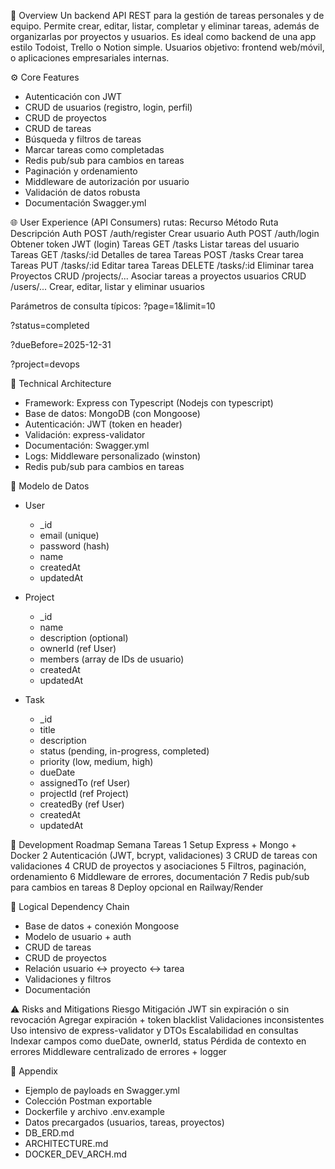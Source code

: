📌 Overview
Un backend API REST para la gestión de tareas personales y de equipo. Permite crear, editar, listar, completar y eliminar tareas, además de organizarlas por proyectos y usuarios.
Es ideal como backend de una app estilo Todoist, Trello o Notion simple.
Usuarios objetivo: frontend web/móvil, o aplicaciones empresariales internas.

⚙️ Core Features
- Autenticación con JWT
- CRUD de usuarios (registro, login, perfil)
- CRUD de proyectos
- CRUD de tareas
- Búsqueda y filtros de tareas
- Marcar tareas como completadas
- Redis pub/sub para cambios en tareas
- Paginación y ordenamiento
- Middleware de autorización por usuario
- Validación de datos robusta
- Documentación Swagger.yml


🌐 User Experience (API Consumers)
rutas:
Recurso	    Método	    Ruta	            Descripción
Auth	    POST	    /auth/register	    Crear usuario
Auth	    POST	    /auth/login	        Obtener token JWT (login)
Tareas	    GET	        /tasks	            Listar tareas del usuario
Tareas	    GET	        /tasks/:id	        Detalles de tarea
Tareas	    POST	    /tasks	            Crear tarea
Tareas	    PUT	        /tasks/:id	        Editar tarea
Tareas	    DELETE	    /tasks/:id	        Eliminar tarea
Proyectos	CRUD	    /projects/...	    Asociar tareas a proyectos
usuarios	CRUD	    /users/...	        Crear, editar, listar y eliminar usuarios

Parámetros de consulta típicos:
?page=1&limit=10

?status=completed

?dueBefore=2025-12-31

?project=devops

🧱 Technical Architecture
- Framework: Express con Typescript (Nodejs con typescript)
- Base de datos: MongoDB (con Mongoose)
- Autenticación: JWT (token en header)
- Validación: express-validator
- Documentación: Swagger.yml
- Logs: Middleware personalizado (winston)
- Redis pub/sub para cambios en tareas

🧩 Modelo de Datos
- User
  - _id
  - email (unique)
  - password (hash)
  - name
  - createdAt
  - updatedAt

- Project
  - _id
  - name
  - description (optional)
  - ownerId (ref User)
  - members (array de IDs de usuario)
  - createdAt
  - updatedAt

- Task
  - _id
  - title
  - description
  - status (pending, in-progress, completed)
  - priority (low, medium, high)
  - dueDate
  - assignedTo (ref User)
  - projectId (ref Project)
  - createdBy (ref User)
  - createdAt
  - updatedAt

🚧 Development Roadmap
Semana	Tareas
1	    Setup Express + Mongo + Docker
2	    Autenticación (JWT, bcrypt, validaciones)
3	    CRUD de tareas con validaciones
4	    CRUD de proyectos y asociaciones
5	    Filtros, paginación, ordenamiento
6	    Middleware de errores, documentación
7	    Redis pub/sub para cambios en tareas
8	    Deploy opcional en Railway/Render

🔗 Logical Dependency Chain
- Base de datos + conexión Mongoose
- Modelo de usuario + auth
- CRUD de tareas
- CRUD de proyectos
- Relación usuario ↔ proyecto ↔ tarea
- Validaciones y filtros
- Documentación

⚠️ Risks and Mitigations
Riesgo	                                Mitigación
JWT sin expiración o sin revocación	    Agregar expiración + token blacklist
Validaciones inconsistentes	            Uso intensivo de express-validator y DTOs
Escalabilidad en consultas	            Indexar campos como dueDate, ownerId, status
Pérdida de contexto en errores	        Middleware centralizado de errores + logger

📎 Appendix
- Ejemplo de payloads en Swagger.yml
- Colección Postman exportable
- Dockerfile y archivo .env.example
- Datos precargados (usuarios, tareas, proyectos)
- DB_ERD.md
- ARCHITECTURE.md
- DOCKER_DEV_ARCH.md